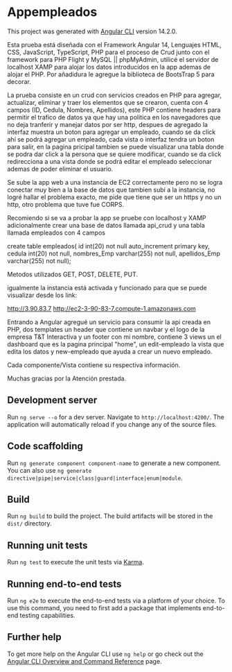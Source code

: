 # Appempleados

This project was generated with [Angular CLI](https://github.com/angular/angular-cli) version 14.2.0.

Esta prueba está diseñada con el Framework Angular 14, Lenguajes HTML, CSS, JavaScript, TypeScript, PHP para el proceso de Crud junto con el framework para PHP Flight y MySQL || phpMyAdmin, utilicé el servidor de localhost XAMP para alojar los datos introducidos en la app ademas de alojar el PHP. Por añadidura le agregue la biblioteca de BootsTrap 5 para decorar.

La prueba consiste en un crud con servicios creados en PHP para agregar, actualizar, eliminar y traer los elementos que se crearon, cuenta con 4 campos (ID, Cedula, Nombres, Apellidos), este PHP contiene headers para permitir el trafico de datos ya que hay una politica en los navegadores que no deja tranferir y manejar datos por ser http, despues de agregado la interfaz muestra un boton para agregar un empleado, cuando se da click ahí se podrá agregar un empleado, cada vista o interfaz tendra un boton para salir, en la pagina pricipal tambien se puede visualizar una tabla donde se podra dar click a la persona que se quiere modificar, cuando se da click redirecciona a una vista donde se podrá editar el empleado seleccionar ademas de poder eliminar el usuario.

Se sube la app web a una instancia de EC2 correctamente pero no se logra conectar muy bien a la base de datos que tambien subí a la instancia, no logré hallar el problema exacto, me pide que tiene que ser un https y no un http, otro problema que tuve fue CORPS.

Recomiendo si se va a probar la app se pruebe con localhost y XAMP adicionalmente crear una base de datos llamada api_crud y una tabla llamada empleados con 4 campos 

create table empleados(
id int(20) not null auto_increment primary key,
cedula int(20) not null,
nombres_Emp varchar(255) not null,
apellidos_Emp varchar(255) not null);

Metodos utilizados GET, POST, DELETE, PUT.

igualmente la instancia está activada y funcionado para que se puede visualizar desde los link:

http://3.90.83.7
http://ec2-3-90-83-7.compute-1.amazonaws.com

Entrando a Angular agregué un servicio para consumir la api creada en PHP, dos templates un header que contiene un navbar y el logo de la empresa T&T Interactiva y un footer con mi nombre, contiene 3 views un el dashboard que es la pagina principal "home", un edit-empleado la vista que edita los datos y new-empleado que ayuda a crear un nuevo empleado.

Cada componente/Vista contiene su respectiva información.

Muchas gracias por la Atención prestada.

## Development server

Run `ng serve --o` for a dev server. Navigate to `http://localhost:4200/`. The application will automatically reload if you change any of the source files.

## Code scaffolding

Run `ng generate component component-name` to generate a new component. You can also use `ng generate directive|pipe|service|class|guard|interface|enum|module`.

## Build

Run `ng build` to build the project. The build artifacts will be stored in the `dist/` directory.

## Running unit tests

Run `ng test` to execute the unit tests via [Karma](https://karma-runner.github.io).

## Running end-to-end tests

Run `ng e2e` to execute the end-to-end tests via a platform of your choice. To use this command, you need to first add a package that implements end-to-end testing capabilities.

## Further help

To get more help on the Angular CLI use `ng help` or go check out the [Angular CLI Overview and Command Reference](https://angular.io/cli) page.
